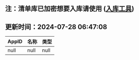 ## 注：清单库已加密想要入库请使用 ([入库工具](https://github.com/BlankTMing/ManifestAutoUpdate/releases))

## 更新时间：2024-07-28 06:47:08
| AppID | 名称 | 类型  |
| :-------------------- | :----------------------------- | :----------- |
| null | null| null |
